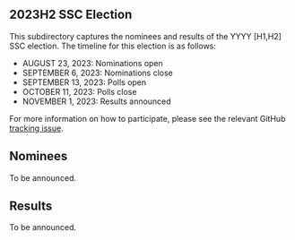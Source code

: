 ## 2023H2 SSC Election
This subdirectory captures the nominees and results of the YYYY [H1,H2] SSC election. The timeline for this election is as follows:
* AUGUST 23, 2023: Nominations open
* SEPTEMBER 6, 2023: Nominations close
* SEPTEMBER 13, 2023: Polls open
* OCTOBER 11, 2023: Polls close
* NOVEMBER 1, 2023: Results announced

For more information on how to participate, please see the relevant GitHub [tracking issue](LINK_TO_ISSUE).

## Nominees
To be announced.

## Results
To be announced.
